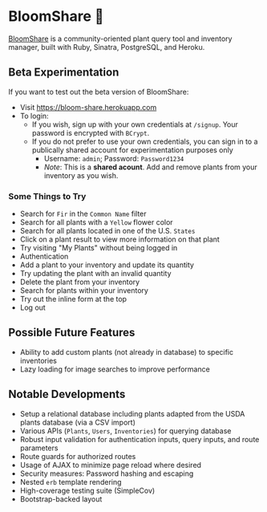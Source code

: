 # BloomShare 🌸

[BloomShare](https://bloom-share.herokuapp.com/) is a community-oriented plant query tool and inventory manager, built with Ruby, Sinatra, PostgreSQL, and Heroku.

## Beta Experimentation

If you want to test out the beta version of BloomShare:

- Visit https://bloom-share.herokuapp.com
- To login:
  - If you wish, sign up with your own credentials at `/signup`. Your password is encrypted with `BCrypt`.
  - If you do not prefer to use your own credentials, you can sign in to a publically shared account for experimentation purposes only
    - Username: `admin`; Password: `Password1234`
    - _Note_: This is a **shared acount**. Add and remove plants from your inventory as you wish.

### Some Things to Try

- Search for `Fir` in the `Common Name` filter
- Search for all plants with a `Yellow` flower color
- Search for all plants located in one of the U.S. `States`
- Click on a plant result to view more information on that plant
- Try visiting "My Plants" without being logged in
- Authentication
- Add a plant to your inventory and update its quantity
- Try updating the plant with an invalid quantity
- Delete the plant from your inventory
- Search for plants within your inventory
- Try out the inline form at the top
- Log out

## Possible Future Features

- Ability to add custom plants (not already in database) to specific inventories
- Lazy loading for image searches to improve performance

## Notable Developments

- Setup a relational database including plants adapted from the USDA plants database (via a CSV import)
- Various APIs (`Plants`, `Users`, `Inventories`) for querying database
- Robust input validation for authentication inputs, query inputs, and route parameters
- Route guards for authorized routes
- Usage of AJAX to minimize page reload where desired
- Security measures: Password hashing and escaping
- Nested `erb` template rendering
- High-coverage testing suite (SimpleCov)
- Bootstrap-backed layout
